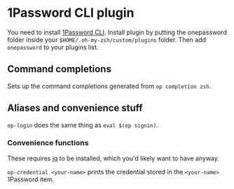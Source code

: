 # 1Password CLI plugin

You need to install [1Password CLI](https://support.1password.com/command-line-getting-started/).
Install plugin by putting the onepassword folder inside your `$HOME/.oh-my-zsh/custom/plugins` folder.
Then add `onepassword` to your plugins list.

## Command completions

Sets up the command completions generated from `op completion zsh`.

## Aliases and convenience stuff

`op-login` does the same thing as `eval $(op signin)`.

### Convenience functions

These requires [jq](https://stedolan.github.io/jq/) to be installed, which you'd likely want to have anyway.

`op-credential <your-name>` prints the credential stored in the `<your-name>` 1Password item.


